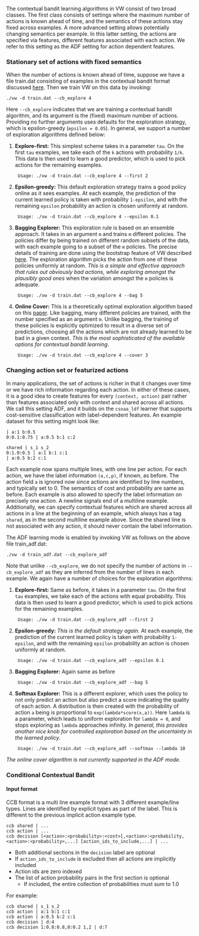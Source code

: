 The contextual bandit learning algorithms in VW consist of two broad classes. The first class consists of settings where the maximum number of actions is known ahead of time, and the semantics of these actions stay fixed across examples. A more advanced setting allows potentially changing semantics per example. In this latter setting, the actions are specified via features, different features associated with each action. We refer to this setting as the ADF setting for action dependent features.

### Stationary set of actions with fixed semantics

When the number of actions is known ahead of time, suppose we have a file train.dat consisting of examples in the contextual bandit format discussed [here](https://github.com/JohnLangford/vowpal_wabbit/wiki/Logged-Contextual-Bandit-Example). Then we train VW on this data by invoking:

    ./vw -d train.dat --cb_explore 4 

Here `--cb_explore` indicates that we are training a contextual bandit algorithm, and its argument is the (fixed) maximum number of actions. Providing no further arguments uses defaults for the exploration strategy, which is epsilon-greedy (`epsilon = 0.05`). In general, we support a number of exploration algorithms defined below:

1. **Explore-first:** This simplest scheme takes in a parameter `tau`. On the first `tau` examples, we take each of the `k` actions with probability `1/k`. This data is then used to learn a good predictor, which is used to pick actions for the remaining examples. 

        Usage: ./vw -d train.dat --cb_explore 4 --first 2

2. **Epsilon-greedy:** This default exploration strategy trains a good policy online as it sees examples. At each example, the prediction of the current learned policy is taken with probability `1-epsilon`, and with the remaining `epsilon` probability an action is chosen uniformly at random. 

        Usage: ./vw -d train.dat --cb_explore 4 --epsilon 0.1

3. **Bagging Explorer:** This exploration rule is based on an ensemble approach. It takes in an argument `m` and trains `m` different policies. The policies differ by being trained on different random subsets of the data, with each example going to a subset of the `m` policies. The precise details of training are done using the bootstrap feature of VW described [here](https://github.com/JohnLangford/vowpal_wabbit/wiki/Zhen's-Presentation-Slides-on-enhancements-to-vw). The exploration algorithm picks the action from one of these policies uniformly at random. _This is a simple and effective approach that rules out obviously bad actions, while exploring amongst the plausibly good ones_ when the variation amongst the `m` policies is adequate. 

        Usage: ./vw -d train.dat --cb_explore 4 --bag 5

4. **Online Cover:** This is a theoretically optimal exploration algorithm based on this [paper](http://arxiv.org/abs/1402.0555). Like bagging, many different policies are trained, with the number specified as an argument `m`. Unlike bagging, the training of these policies is explicitly optimized to result in a diverse set of predictions, choosing all the actions which are not already learned to be bad in a given context. _This is the most sophisticated of the available options for contextual bandit learning_. 

        Usage: ./vw -d train.dat --cb_explore 4 --cover 3

### Changing action set or featurized actions

In many applications, the set of actions is richer in that it changes over time or we have rich information regarding each action. In either of these cases, it is a good idea to create features for every `(context, action)` pair rather than features associated only with context and shared across all actions. We call this setting ADF, and it builds on the `csoaa_ldf` learner that supports cost-sensitive classification with label-dependent features. An example dataset for this setting might look like:

    | a:1 b:0.5
    0:0.1:0.75 | a:0.5 b:1 c:2
     
    shared | s_1 s_2
    0:1.0:0.5 | a:1 b:1 c:1
    | a:0.5 b:2 c:1

Each example now spans multiple lines, with one line per action. For each action, we have the label information `(a,c,p)`, if known, as before. The action field `a` is ignored now since actions are identified by line numbers, and typically set to 0. The semantics of cost and probability are same as before. Each example is also allowed to specify the label information on precisely one action. A newline signals end of a multiline example. Additionally, we can specify contextual features which are shared across all actions in a line at the beginning of an example, which always has a tag `shared`, as in the second multiline example above. Since the shared line is not associated with any action, it should never contain the label information. 

The ADF learning mode is enabled by invoking VW as follows on the above file train_adf.dat:

    ./vw -d train_adf.dat --cb_explore_adf 

Note that unlike `--cb_explore`, we do not specify the number of actions in `--cb_explore_adf` as they are inferred from the number of lines in each example. We again have a number of choices for the exploration algorithms:

1. **Explore-first:** Same as before, it takes in a parameter `tau`. On the first `tau` examples, we take each of the actions with equal probability. This data is then used to learn a good predictor, which is used to pick actions for the remaining examples. 

        Usage: ./vw -d train.dat --cb_explore_adf --first 2

2. **Epsilon-greedy:** _This is the default strategy again._ At each example, the prediction of the current learned policy is taken with probability `1-epsilon`, and with the remaining `epsilon` probability an action is chosen uniformly at random. 

        Usage: ./vw -d train.dat --cb_explore_adf --epsilon 0.1

3. **Bagging Explorer:** Again same as before

        Usage: ./vw -d train.dat --cb_explore_adf --bag 5

4. **Softmax Explorer:** This is a different explorer, which uses the policy to not only predict an action but also predict a score indicating the quality of each action. A distribution is then created with the probability of action `a` being is proportional to `exp(lambda*score(x,a))`. Here `lambda` is a parameter, which leads to uniform exploration for `lambda = 0`, and stops exploring as `lambda` approaches infinity. _In general, this provides another nice knob for controlled exploration based on the uncertainty in the learned policy._

        Usage: ./vw -d train.dat --cb_explore_adf --softmax --lambda 10

_The online cover algorithm is not currently supported in the ADF mode._

### Conditional Contextual Bandit

#### Input format
CCB format is a multi line example format with 3 different example/line types. Lines are identified by explicit types as part of the label. This is different to the previous implicit action example type.
```
ccb shared | ...
ccb action | ...
ccb decision [<action>:<probability>:<cost>[,<action>:<probability,<action>:<probability>,...] [action_ids_to_include,...] | ...

```
- Both additional sections in the `decision` label are optional
- If `action_ids_to_include` is excluded then all actions are implicitly included
- Action ids are zero indexed
- The list of action probability pairs in the first section is optional
  - If included, the entire collection of probabilities must sum to 1.0

For example:
```
ccb shared | s_1 s_2
ccb action | a:1 b:1 c:1
ccb action | a:0.5 b:2 c:1
ccb decision | d:4
ccb decision 1:0.8:0.8,0:0.2 1,2 | d:7
```